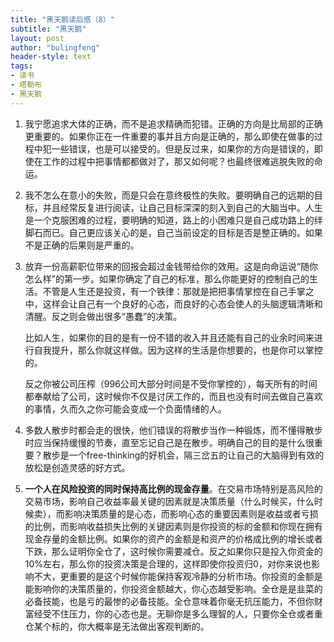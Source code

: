 ```yaml
---
title: "黑天鹅读后感（8）"
subtitle: "黑天鹅"
layout: post
author: "bulingfeng"
header-style: text
tags:
- 读书
- 塔勒布
- 黑天鹅
---
```


1. 我宁愿追求大体的正确，而不是追求精确而犯错。正确的方向是比局部的正确更重要的。如果你正在一件重要的事并且方向是正确的，那么即使在做事的过程中犯一些错误，也是可以接受的。但是反过来，如果你的方向是错误的，即使在工作的过程中把事情都都做对了，那又如何呢？也最终很难逃脱失败的命运。
2. 我不怎么在意小的失败，而是只会在意终极性的失败。要明确自己的远期的目标，并且经常反复进行阅读，让自己目标深深的刻入到自己的大脑当中。人生是一个克服困难的过程，要明确的知道，路上的小困难只是自己成功路上的绊脚石而已。自己更应该关心的是，自己当前设定的目标是否是整正确的。如果不是正确的后果则是严重的。

3. 放弃一份高薪职位带来的回报会超过金钱带给你的效用。这是向命运说“随你怎么样”的第一步。如果你确定了自己的标准，那么你能更好的控制自己的生活。不管是人生还是投资，有一个铁律：那就是把把事情掌控在自己手掌之中，这样会让自己有一个良好的心态，而良好的心态会使人的头脑逻辑清晰和清醒。反之则会做出很多“愚蠢”的决策。

   比如人生，如果你的目的是有一份不错的收入并且还能有自己的业余时间来进行自我提升，那么你就这样做。因为这样的生活是你想要的，也是你可以掌控的。

   反之你被公司压榨（996公司大部分时间是不受你掌控的），每天所有的时间都奉献给了公司，这时候你不仅是讨厌工作的，而且也没有时间去做自己喜欢的事情，久而久之你可能会变成一个负面情绪的人。

4. 多数人散步时都会走的很快，他们错误的将散步当作一种锻炼，而不懂得散步时应当保持缓慢的节奏，直至忘记自己是在散步。明确自己的目的是什么很重要？散步是一个free-thinking的好机会，隔三岔五的让自己的大脑得到有效的放松是创造灵感的好方式。

5. **一个人在风险投资的同时保持高比例的现金存量**。在交易市场特别是高风险的交易市场，影响自己收益率最关键的因素就是决策质量（什么时候买，什么时候卖），而影响决策质量的是心态，而影响心态的重要因素则是收益或者亏损的比例，而影响收益损失比例的关键因素则是你投资的标的金额和你现在拥有现金存量的金额比例。如果你的资产的金额是和资产的价格成比例的增长或者下跌，那么证明你全仓了，这时候你需要减仓。反之如果你只是投入你资金的10%左右，那么你的投资决策是合理的，这样即使你投资归0，对你来说也影响不大，更重要的是这个时候你能保持客观冷静的分析市场。你投资的金额是能影响你的决策质量的，你投资金额越大，你心态越受影响。全仓是是韭菜的必备技能，也是亏的最惨的必备技能。全仓意味着你毫无抗压能力，不但你财富经受不住压力，你的心态也是。无聊你是多么理智的人，只要你全仓或者重仓某个标的，你大概率是无法做出客观判断的。